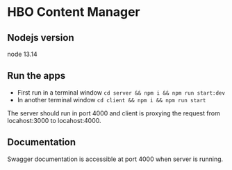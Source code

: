 # HBO Content Manager

## Nodejs version

node 13.14

## Run the apps

- First run in a terminal window `cd server && npm i && npm run start:dev`
- In another terminal window `cd client && npm i && npm run start`

The server should run in port 4000 and client is proxying the request from locahost:3000 to locahost:4000.

## Documentation

Swagger documentation is accessible at port 4000 when server is running.
